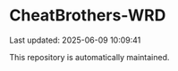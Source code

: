 # CheatBrothers-WRD

Last updated: 2025-06-09 10:09:41

This repository is automatically maintained.
